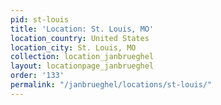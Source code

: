 ```yaml
---
pid: st-louis
title: 'Location: St. Louis, MO'
location_country: United States
location_city: St. Louis, MO
collection: location_janbrueghel
layout: locationpage_janbrueghel
order: '133'
permalink: "/janbrueghel/locations/st-louis/"
---
```

